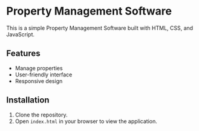 # Property Management Software

This is a simple Property Management Software built with HTML, CSS, and JavaScript.

## Features
- Manage properties
- User-friendly interface
- Responsive design

## Installation
1. Clone the repository.
2. Open `index.html` in your browser to view the application.
